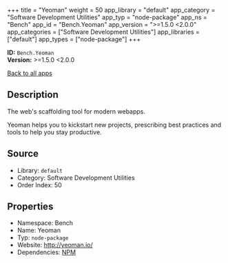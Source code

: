 ﻿+++
title = "Yeoman"
weight = 50
app_library = "default"
app_category = "Software Development Utilities"
app_typ = "node-package"
app_ns = "Bench"
app_id = "Bench.Yeoman"
app_version = ">=1.5.0 <2.0.0"
app_categories = ["Software Development Utilities"]
app_libraries = ["default"]
app_types = ["node-package"]
+++

**ID:** `Bench.Yeoman`  
**Version:** >=1.5.0 <2.0.0  
<!--more-->

[Back to all apps](/apps/)

## Description
The web's scaffolding tool for modern webapps.

Yeoman helps you to kickstart new projects, prescribing best practices and tools
to help you stay productive.

## Source

* Library: `default`
* Category: Software Development Utilities
* Order Index: 50

## Properties

* Namespace: Bench
* Name: Yeoman
* Typ: `node-package`
* Website: <http://yeoman.io/>
* Dependencies: [NPM](/app/Bench.Npm)

